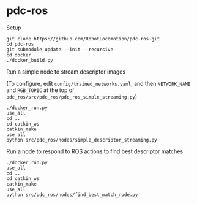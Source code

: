 # pdc-ros

Setup

```
git clone https://github.com/RobotLocomotion/pdc-ros.git
cd pdc-ros
git submodule update --init --recursive
cd docker
./docker_build.py
```

Run a simple node to stream descriptor images

(To configure, edit `config/trained_networks.yaml`, and then `NETWORK_NAME` and `RGB_TOPIC` at the top of `pdc_ros/src/pdc_ros/pdc_ros_simple_streaming.py`)

```
./docker_run.py
use_all
cd ..
cd catkin_ws
catkin_make
use_all
python src/pdc_ros/nodes/simple_descriptor_streaming.py 
```

Run a node to respond to ROS actions to find best descriptor matches

```
./docker_run.py
use_all
cd ..
cd catkin_ws
catkin_make
use_all
python src/pdc_ros/nodes/find_best_match_node.py 
```




